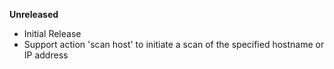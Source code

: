 **Unreleased**

* Initial Release
* Support action 'scan host' to initiate a scan of the specified hostname or IP address
